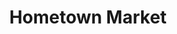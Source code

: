 ---
title: "Hometown Market"
url: /athens/hometown-market-jefferson-street-south/
shop: Supermarkt
---